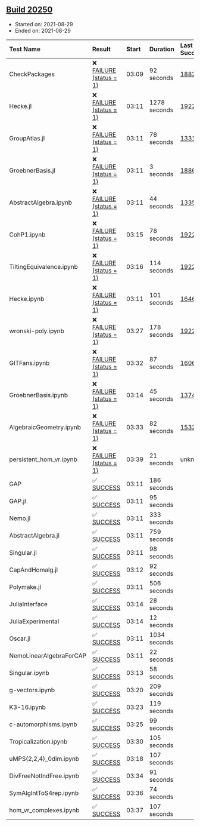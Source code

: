 ## [Build 20250](https://oscarci.mathematik.uni-kl.de/job/oscar/20250/)

* Started on: 2021-08-29
* Ended on: 2021-08-29

| Test Name    | Result | Start | Duration | Last Success | First Failure |
|:-------------|:-------|:------|:---------|:-------------|:--------------|
| CheckPackages | ❌ [FAILURE (status = 1)](https://oscarci.mathematik.uni-kl.de/job/oscar/20250/artifact/logs/build-20250/CheckPackages.log) | 03:09 | 92 seconds | [18822](https://oscarci.mathematik.uni-kl.de/job/oscar/18822/) | [18823](https://oscarci.mathematik.uni-kl.de/job/oscar/18823/) |
| Hecke.jl | ❌ [FAILURE (status = 1)](https://oscarci.mathematik.uni-kl.de/job/oscar/20250/artifact/logs/build-20250/Hecke.jl.log) | 03:11 | 1278 seconds | [19222](https://oscarci.mathematik.uni-kl.de/job/oscar/19222/) | [20152](https://oscarci.mathematik.uni-kl.de/job/oscar/20152/) |
| GroupAtlas.jl | ❌ [FAILURE (status = 1)](https://oscarci.mathematik.uni-kl.de/job/oscar/20250/artifact/logs/build-20250/GroupAtlas.jl.log) | 03:11 | 78 seconds | [13311](https://oscarci.mathematik.uni-kl.de/job/oscar/13311/) | [13312](https://oscarci.mathematik.uni-kl.de/job/oscar/13312/) |
| GroebnerBasis.jl | ❌ [FAILURE (status = 1)](https://oscarci.mathematik.uni-kl.de/job/oscar/20250/artifact/logs/build-20250/GroebnerBasis.jl.log) | 03:11 | 3 seconds | [18864](https://oscarci.mathematik.uni-kl.de/job/oscar/18864/) | [18865](https://oscarci.mathematik.uni-kl.de/job/oscar/18865/) |
| AbstractAlgebra.ipynb | ❌ [FAILURE (status = 1)](https://oscarci.mathematik.uni-kl.de/job/oscar/20250/artifact/logs/build-20250/AbstractAlgebra.ipynb.log) | 03:11 | 44 seconds | [13355](https://oscarci.mathematik.uni-kl.de/job/oscar/13355/) | [13356](https://oscarci.mathematik.uni-kl.de/job/oscar/13356/) |
| CohP1.ipynb | ❌ [FAILURE (status = 1)](https://oscarci.mathematik.uni-kl.de/job/oscar/20250/artifact/logs/build-20250/CohP1.ipynb.log) | 03:15 | 78 seconds | [19222](https://oscarci.mathematik.uni-kl.de/job/oscar/19222/) | [20152](https://oscarci.mathematik.uni-kl.de/job/oscar/20152/) |
| TiltingEquivalence.ipynb | ❌ [FAILURE (status = 1)](https://oscarci.mathematik.uni-kl.de/job/oscar/20250/artifact/logs/build-20250/TiltingEquivalence.ipynb.log) | 03:16 | 114 seconds | [19222](https://oscarci.mathematik.uni-kl.de/job/oscar/19222/) | [20152](https://oscarci.mathematik.uni-kl.de/job/oscar/20152/) |
| Hecke.ipynb | ❌ [FAILURE (status = 1)](https://oscarci.mathematik.uni-kl.de/job/oscar/20250/artifact/logs/build-20250/Hecke.ipynb.log) | 03:11 | 101 seconds | [16463](https://oscarci.mathematik.uni-kl.de/job/oscar/16463/) | [16464](https://oscarci.mathematik.uni-kl.de/job/oscar/16464/) |
| wronski-poly.ipynb | ❌ [FAILURE (status = 1)](https://oscarci.mathematik.uni-kl.de/job/oscar/20250/artifact/logs/build-20250/wronski-poly.ipynb.log) | 03:27 | 178 seconds | [19222](https://oscarci.mathematik.uni-kl.de/job/oscar/19222/) | [20152](https://oscarci.mathematik.uni-kl.de/job/oscar/20152/) |
| GITFans.ipynb | ❌ [FAILURE (status = 1)](https://oscarci.mathematik.uni-kl.de/job/oscar/20250/artifact/logs/build-20250/GITFans.ipynb.log) | 03:32 | 87 seconds | [16068](https://oscarci.mathematik.uni-kl.de/job/oscar/16068/) | [16069](https://oscarci.mathematik.uni-kl.de/job/oscar/16069/) |
| GroebnerBasis.ipynb | ❌ [FAILURE (status = 1)](https://oscarci.mathematik.uni-kl.de/job/oscar/20250/artifact/logs/build-20250/GroebnerBasis.ipynb.log) | 03:14 | 45 seconds | [13748](https://oscarci.mathematik.uni-kl.de/job/oscar/13748/) | [13749](https://oscarci.mathematik.uni-kl.de/job/oscar/13749/) |
| AlgebraicGeometry.ipynb | ❌ [FAILURE (status = 1)](https://oscarci.mathematik.uni-kl.de/job/oscar/20250/artifact/logs/build-20250/AlgebraicGeometry.ipynb.log) | 03:33 | 82 seconds | [15322](https://oscarci.mathematik.uni-kl.de/job/oscar/15322/) | [15323](https://oscarci.mathematik.uni-kl.de/job/oscar/15323/) |
| persistent_hom_vr.ipynb | ❌ [FAILURE (status = 1)](https://oscarci.mathematik.uni-kl.de/job/oscar/20250/artifact/logs/build-20250/persistent_hom_vr.ipynb.log) | 03:39 | 21 seconds | unknown | unknown |
| GAP | ✅ [SUCCESS](https://oscarci.mathematik.uni-kl.de/job/oscar/20250/artifact/logs/build-20250/GAP.log) | 03:11 | 186 seconds |  |  |
| GAP.jl | ✅ [SUCCESS](https://oscarci.mathematik.uni-kl.de/job/oscar/20250/artifact/logs/build-20250/GAP.jl.log) | 03:11 | 95 seconds |  |  |
| Nemo.jl | ✅ [SUCCESS](https://oscarci.mathematik.uni-kl.de/job/oscar/20250/artifact/logs/build-20250/Nemo.jl.log) | 03:11 | 333 seconds |  |  |
| AbstractAlgebra.jl | ✅ [SUCCESS](https://oscarci.mathematik.uni-kl.de/job/oscar/20250/artifact/logs/build-20250/AbstractAlgebra.jl.log) | 03:11 | 759 seconds |  |  |
| Singular.jl | ✅ [SUCCESS](https://oscarci.mathematik.uni-kl.de/job/oscar/20250/artifact/logs/build-20250/Singular.jl.log) | 03:11 | 98 seconds |  |  |
| CapAndHomalg.jl | ✅ [SUCCESS](https://oscarci.mathematik.uni-kl.de/job/oscar/20250/artifact/logs/build-20250/CapAndHomalg.jl.log) | 03:12 | 92 seconds |  |  |
| Polymake.jl | ✅ [SUCCESS](https://oscarci.mathematik.uni-kl.de/job/oscar/20250/artifact/logs/build-20250/Polymake.jl.log) | 03:11 | 506 seconds |  |  |
| JuliaInterface | ✅ [SUCCESS](https://oscarci.mathematik.uni-kl.de/job/oscar/20250/artifact/logs/build-20250/JuliaInterface.log) | 03:14 | 28 seconds |  |  |
| JuliaExperimental | ✅ [SUCCESS](https://oscarci.mathematik.uni-kl.de/job/oscar/20250/artifact/logs/build-20250/JuliaExperimental.log) | 03:14 | 12 seconds |  |  |
| Oscar.jl | ✅ [SUCCESS](https://oscarci.mathematik.uni-kl.de/job/oscar/20250/artifact/logs/build-20250/Oscar.jl.log) | 03:11 | 1034 seconds |  |  |
| NemoLinearAlgebraForCAP | ✅ [SUCCESS](https://oscarci.mathematik.uni-kl.de/job/oscar/20250/artifact/logs/build-20250/NemoLinearAlgebraForCAP.log) | 03:11 | 22 seconds |  |  |
| Singular.ipynb | ✅ [SUCCESS](https://oscarci.mathematik.uni-kl.de/job/oscar/20250/artifact/logs/build-20250/Singular.ipynb.log) | 03:13 | 58 seconds |  |  |
| g-vectors.ipynb | ✅ [SUCCESS](https://oscarci.mathematik.uni-kl.de/job/oscar/20250/artifact/logs/build-20250/g-vectors.ipynb.log) | 03:20 | 209 seconds |  |  |
| K3-16.ipynb | ✅ [SUCCESS](https://oscarci.mathematik.uni-kl.de/job/oscar/20250/artifact/logs/build-20250/K3-16.ipynb.log) | 03:23 | 119 seconds |  |  |
| c-automorphisms.ipynb | ✅ [SUCCESS](https://oscarci.mathematik.uni-kl.de/job/oscar/20250/artifact/logs/build-20250/c-automorphisms.ipynb.log) | 03:25 | 99 seconds |  |  |
| Tropicalization.ipynb | ✅ [SUCCESS](https://oscarci.mathematik.uni-kl.de/job/oscar/20250/artifact/logs/build-20250/Tropicalization.ipynb.log) | 03:30 | 105 seconds |  |  |
| uMPS(2,2,4)_0dim.ipynb | ✅ [SUCCESS](https://oscarci.mathematik.uni-kl.de/job/oscar/20250/artifact/logs/build-20250/uMPS-2-2-4-_0dim.ipynb.log) | 03:18 | 107 seconds |  |  |
| DivFreeNotIndFree.ipynb | ✅ [SUCCESS](https://oscarci.mathematik.uni-kl.de/job/oscar/20250/artifact/logs/build-20250/DivFreeNotIndFree.ipynb.log) | 03:34 | 91 seconds |  |  |
| SymAlgIntToS4rep.ipynb | ✅ [SUCCESS](https://oscarci.mathematik.uni-kl.de/job/oscar/20250/artifact/logs/build-20250/SymAlgIntToS4rep.ipynb.log) | 03:36 | 74 seconds |  |  |
| hom_vr_complexes.ipynb | ✅ [SUCCESS](https://oscarci.mathematik.uni-kl.de/job/oscar/20250/artifact/logs/build-20250/hom_vr_complexes.ipynb.log) | 03:37 | 107 seconds |  |  |
